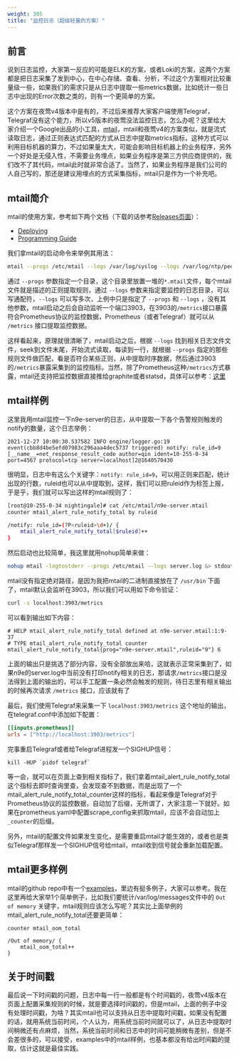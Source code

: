 ```yaml
---
weight: 305
title: "监控日志（超级轻量的方案）"
---
```


## 前言

说到日志监控，大家第一反应的可能是ELK的方案，或者Loki的方案，这两个方案都是把日志采集了发到中心，在中心存储、查看、分析，不过这个方案相对比较重量级一些，如果我们的需求只是从日志中提取一些metrics数据，比如统计一些日志中出现的Error次数之类的，则有一个更简单的方案。

这个方案在夜莺v4版本中是有的，不过后来推荐大家客户端使用Telegraf，Telegraf没有这个能力，所以v5版本的夜莺没法监控日志，怎么办呢？这里给大家介绍一个Google出品的小工具，[mtail](https://github.com/google/mtail)，mtail和夜莺v4的方案类似，就是流式读取日志，通过正则表达式匹配的方式从日志中提取metrics指标，这种方式可以利用目标机器的算力，不过如果量太大，可能会影响目标机器上的业务程序，另外一个好处是无侵入性，不需要业务埋点，如果业务程序是第三方供应商提供的，我们改不了其代码，mtail此时就非常合适了。当然了，如果业务程序是我们公司的人自己写的，那还是建议用埋点的方式采集指标，mtail只是作为一个补充吧。

## mtail简介

mtail的使用方案，参考如下两个文档（下载的话参考[Releases页面](https://github.com/google/mtail/releases)）：

- [Deploying](https://github.com/google/mtail/blob/main/docs/Deploying.md)
- [Programming Guide](https://google.github.io/mtail/Programming-Guide.html)

我们拿mtail的启动命令来举例其用法：

```bash
mtail --progs /etc/mtail --logs /var/log/syslog --logs /var/log/ntp/peerstats
```

通过 `--progs` 参数指定一个目录，这个目录里放置一堆的`*.mtail`文件，每个mtail文件就是描述的正则提取规则，通过 `--logs` 参数来指定要监控的日志目录，可以写通配符，`--logs` 可以写多次，上例中只是指定了 `--progs` 和 `--logs` ，没有其他参数，mtail启动之后会自动监听一个端口3903，在3903的`/metrics`接口暴露符合Prometheus协议的监控数据，Prometheus（或者Telegraf）就可以从 `/metrics` 接口提取监控数据。

这样看起来，原理就很清晰了，mtail启动之后，根据 `--logs` 找到相关日志文件文件，seek到文件末尾，开始流式读取，每读到一行，就根据 `--progs` 指定的那些规则文件做匹配，看是否符合某些正则，从中提取时序数据，然后通过3903的`/metrics`暴露采集到的监控指标。当然，除了Prometheus这种`/metrics`方式暴露，mtail还支持把监控数据直接推给graphite或者statsd，具体可以参考：[这里](https://github.com/google/mtail/blob/main/docs/Interoperability.md)

## mtail样例

这里我用mtail监控一下n9e-server的日志，从中提取一下各个告警规则触发的notify的数量，这个日志举例：

```
2021-12-27 10:00:30.537582 INFO engine/logger.go:19 event(cbb8d4be5efd07983c296aaa4dec5737 triggered) notify: rule_id=9 [__name__=net_response_result_code author=qin ident=10-255-0-34 port=4567 protocol=tcp server=localhost]2@1640570430
```

很明显，日志中有这么个关键字：`notify: rule_id=9`，可以用正则来匹配，统计出现的行数，ruleid也可以从中提取到，这样，我们可以把ruleid作为标签上报，于是乎，我们就可以写出这样的mtail规则了：

```bash
[root@10-255-0-34 nightingale]# cat /etc/mtail/n9e-server.mtail
counter mtail_alert_rule_notify_total by ruleid

/notify: rule_id=(?P<ruleid>\d+)/ {
    mtail_alert_rule_notify_total[$ruleid]++
}
```

然后启动也比较简单，我这里就用nohup简单来做：

```bash
nohup mtail -logtostderr --progs /etc/mtail --logs server.log &> stdout.log &
```

mtail没有指定绝对路径，是因为我把mtail的二进制直接放在了 `/usr/bin` 下面了，mtail默认会监听在3903，所以我们可以用如下命令验证：

```bash
curl -s localhost:3903/metrics
```

可以看到输出如下内容：

```
# HELP mtail_alert_rule_notify_total defined at n9e-server.mtail:1:9-37
# TYPE mtail_alert_rule_notify_total counter
mtail_alert_rule_notify_total{prog="n9e-server.mtail",ruleid="9"} 6
```

上面的输出只是挑选了部分内容，没有全部放出来哈，这就表示正常采集到了，如果n9e的server.log中当前没有打印notify相关的日志，那请求`/metrics`接口是没法得到上面的输出的，可以手工配置一条必然会触发的规则，待日志里有相关输出的时候再次请求 `/metrics` 接口，应该就有了

最后，我们使用Telegraf来采集一下 `localhost:3903/metrics` 这个地址的输出，在telegraf.conf中添加如下配置：

```toml
[[inputs.prometheus]]
urls = ["http://localhost:3903/metrics"]
```

完事重启Telegraf或者给Telegraf进程发一个SIGHUP信号：

```
kill -HUP `pidof telegraf`
```

等一会，就可以在页面上查到相关指标了，我们拿着mtail_alert_rule_notify_total这个指标去即时查询里查，会发现查不到数据，而是出现了一个mtail_alert_rule_notify_total_counter这样的指标，看起来像是Telegraf对于Prometheus协议的监控数据，自动加了后缀，无所谓了，大家注意一下就好。如果在prometheus.yaml中配置scrape_config来抓取mtail，应该不会自动加上`_counter`的后缀。

另外，mtail的配置文件如果发生变化，是需要重启mtail才能生效的，或者也是类似Telegraf那样发一个SIGHUP信号给mtail，mtail收到信号就会重新加载配置。

## mtail更多样例

mtail的github repo中有一个[examples](https://github.com/google/mtail/tree/main/examples)，里边有挺多例子，大家可以参考。我在这里再给大家举1个简单例子，比如我们要统计/var/log/messages文件中的 `Out of memory` 关键字，mtail规则应该怎么写呢？其实比上面举例的mtail_alert_rule_notify_total还要更简单：

```
counter mtail_oom_total

/Out of memory/ {
    mtail_oom_total++
}
```

## 关于时间戳

最后说一下时间戳的问题，日志中每一行一般都是有个时间戳的，夜莺v4版本在页面上配置采集规则的时候，就是要选择时间戳的，但是mtail，上面的例子中没有处理时间戳，为啥？其实mtail也可以支持从日志中提取时间戳，如果没有配置的话，就用系统当前时间，个人认为，用系统当前时间就可以了，从日志中提取时间稍微还有点麻烦，当然，系统当前时间和日志中的时间可能稍微有差别，但是不会差很多的，可以接受，examples中的mtail样例，也基本都没有给出时间戳的提取，估计这就是最佳实践。


